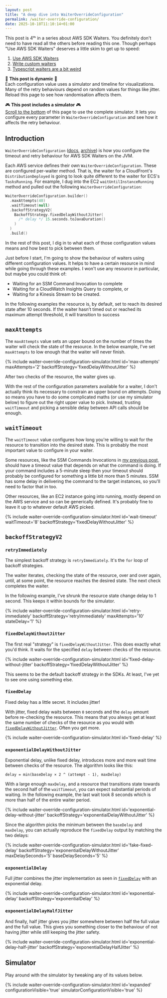 ```yaml
---
layout: post
title: "A deep dive into WaiterOverrideConfiguration"
permalink: /waiter-override-configuration/
date: 2025-10-18T11:10:14+01:00
---
```


This post is 4ᵗʰ in a series about AWS SDK Waiters.
You definitely don't need to have read all the others before reading this one.
Though perhaps "Use AWS SDK Waiters" deserves a little skim to get up to speed:

1. [Use AWS SDK Waiters](/aws-sdk-waiters/)
1. [Write custom waiters](/custom-waiters/)
1. [Typescript waiters are a bit weird](/aws-sdk-waiters-ts/)

💃 **This post is dynamic** 💃<br/>
Each configuration value uses a simulator and timeline for visualizations.
Many of the retry behaviours depend on random values for things like jitter.
Reload this page to see how randomisation affects them.

🎮 **This post includes a simulator** 🎮<br/>
[Scroll to the bottom](#simulator) of this page to use the complete simulator.
It lets you configure every parameter in `WaiterOverrideConfiguration` and see how it affects the retry behaviour.

## Introduction

`WaiterOverrideConfiguration` ([docs](https://sdk.amazonaws.com/java/api/latest/software/amazon/awssdk/core/waiters/WaiterOverrideConfiguration.html), [archive](https://archive.ph/wip/f6Pfm)) is how you configure the timeout and retry behaviour for AWS SDK Waiters on the JVM.

Each AWS service defines their own `WaiterOverrideConfiguration`.
These are configured per-waiter method.
That is, the waiter for a CloudFront's `DistributionDeployed` is going to look quite different to the waiter for ECS's `TasksRunning`.
For example, I dug into the EC2 `waitUntilInstanceRunning` method and pulled out the following `WaiterOverrideConfiguration`:

```kotlin
WaiterOverrideConfiguration.builder()
  .maxAttempts(40)
  .waitTimeout(null)
  .backoffStrategyV2(
    BackoffStrategy.fixedDelayWithoutJitter(
      /* delay */ 15.seconds.toJavaDuration()
    )
  )
  .build()
```

In the rest of this post, I dig in to what each of those configuration values means and how best to pick between them.

Just before I start, I'm going to show the behaviour of waiters using different configuration values.
It helps to have a certain resource in mind while going through these examples.
I won't use any resource in particular, but maybe you could think of:
- Waiting for an SSM Command Invocation to complete
- Waiting for a CloudWatch Insights Query to complete, or
- Waiting for a Kinesis Stream to be created.

In the following examples the resource is, by default, set to reach its desired state after 10 seconds.
If the waiter hasn’t timed out or reached its maximum attempt threshold, it will transition to success

## `maxAttempts`

The `maxAttempts` value sets an upper bound on the number of times the waiter will check the state of the resource.
In the below example, I've set `maxAttempts` to low enough that the waiter will never finish.

{% include waiter-override-configuration-simulator.html id='max-attempts' maxAttempts='2' backoffStrategy='fixedDelayWithoutJitter' %}

After two checks of the resource, the waiter gives up.

With the rest of the configuration parameters available for a waiter, I don't actually think its necessary to constrain an upper bound on attempts.
Doing so means you have to do some complicated maths (or use my simulator below) to figure out the right upper value to pick.
Instead, trusting `waitTimeout` and picking a sensible delay between API calls should be enough.

## `waitTimeout`

The `waitTimeout` value configures how long you're willing to wait for the resource to transition into the desired state.
This is probably the most important value to configure in your waiter.

Some resources, like the SSM Commands Invocations in [my previous post](/aws-sdk-waiters/), should have a timeout value that depends on what the command is doing.
If your command includes a 5-minute sleep then your timeout should probably be configured for something a little bit more than 5 minutes.
SSM has some delay in delivering the command to the target instances, so you'll need to factor that in too.

Other resources, like an EC2 instance going into running, mostly depend on the AWS service and so can be generically defined.
It's probably fine to leave it up to whatever default AWS picked.

{% include waiter-override-configuration-simulator.html id='wait-timeout' waitTimeout='8' backoffStrategy='fixedDelayWithoutJitter' %}

## `backoffStrategyV2`

### `retryImmediately`

The simplest backoff strategy is `retryImmediately`.
It's the `for` loop of backoff strategies.

The waiter iterates, checking the state of the resource, over and over again, until, at some point, the resource reaches the desired state.
The next check completes the waiter.

In the following example, I've shrunk the resource state change delay to 1 second.
This keeps it within bounds for the simulator.

{% include waiter-override-configuration-simulator.html id='retry-immediately' backoffStrategy='retryImmediately' maxAttempts='10' stateDelay='1' %}

### `fixedDelayWithoutJitter`

The first real "strategy" is `fixedDelayWithoutJitter`.
This does exactly what you'd think.
It waits for the specified `delay` between checks of the resource.

{% include waiter-override-configuration-simulator.html id='fixed-delay-without-jitter' backoffStrategy='fixedDelayWithoutJitter' %}

This seems to be the default backoff strategy in the SDKs.
At least, I've yet to see one using something else.

### `fixedDelay`

Fixed delay has a little secret. 
It includes jitter!

With jitter, fixed delay waits between `0` seconds and the `delay` amount before re-checking the resource.
This means that you always get at least the same number of checks of the resource as you would with [`fixedDelayWithoutJitter`](#fixeddelaywithoutjitter). 
Often you get more.

{% include waiter-override-configuration-simulator.html id='fixed-delay' %}

### `exponentialDelayWithoutJitter`

Exponential delay, unlike fixed delay, introduces more and more wait time between checks of the resource.
The algorithm looks like this:

```
delay = min(baseDelay × 2 ^ (attempt - 1), maxDelay)
```

With a large enough `maxDelay`, and a resource that transitions state towards the second half of the `waitTimeout`, you can expect substantial periods of waiting. 
In the following example, the last wait took 8 seconds which is more than half of the entire waiter period.

{% include waiter-override-configuration-simulator.html id='exponential-delay-without-jitter' backoffStrategy='exponentialDelayWithoutJitter' %}

Since the algorithm picks the minimum between the `baseDelay` and `maxDelay`, you can actually reproduce the `fixedDelay` output by matching the two delays:

{% include waiter-override-configuration-simulator.html id='fake-fixed-delay' backoffStrategy='exponentialDelayWithoutJitter' maxDelaySeconds='5' baseDelaySeconds='5' %}

### `exponentialDelay`

Full jitter combines the jitter implementation as seen in [`fixedDelay`](#fixeddelay) with an exponential delay.

{% include waiter-override-configuration-simulator.html id='exponential-delay' backoffStrategy='exponentialDelay' %}

### `exponentialDelayHalfJitter`

And finally, half jitter gives you jitter somewhere between half the full value and the full value.
This gives you something closer to the behaviour of not having jitter while still keeping the jitter safety.

{% include waiter-override-configuration-simulator.html id='exponential-delay-half-jitter' backoffStrategy='exponentialDelayHalfJitter' %}

## Simulator

Play around with the simulator by tweaking any of its values below.

{% include waiter-override-configuration-simulator.html id='expanded' configurationVisible='true' simulatorConfigurationVisible='true' %}